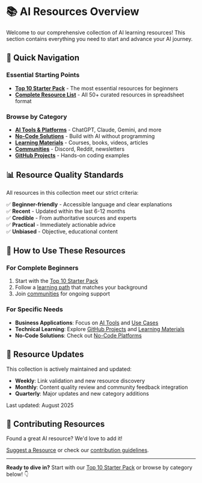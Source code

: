 # 📚 AI Resources Overview

Welcome to our comprehensive collection of AI learning resources! This section contains everything you need to start and advance your AI journey.

## 🌟 Quick Navigation

### Essential Starting Points
- **[Top 10 Starter Pack](./top-10-starter-pack.md)** - The most essential resources for beginners
- **[Complete Resource List](./curated-list.csv)** - All 50+ curated resources in spreadsheet format

### Browse by Category
- **[AI Tools & Platforms](./by-category/ai-tools/)** - ChatGPT, Claude, Gemini, and more
- **[No-Code Solutions](./by-category/no-code/)** - Build with AI without programming
- **[Learning Materials](./by-category/learning-materials/)** - Courses, books, videos, articles
- **[Communities](./by-category/communities/)** - Discord, Reddit, newsletters
- **[GitHub Projects](./by-category/github-projects/)** - Hands-on coding examples

## 📊 Resource Quality Standards

All resources in this collection meet our strict criteria:

✅ **Beginner-friendly** - Accessible language and clear explanations  
✅ **Recent** - Updated within the last 6-12 months  
✅ **Credible** - From authoritative sources and experts  
✅ **Practical** - Immediately actionable advice  
✅ **Unbiased** - Objective, educational content  

## 🎯 How to Use These Resources

### For Complete Beginners
1. Start with the [Top 10 Starter Pack](./top-10-starter-pack.md)
2. Follow a [learning path](../learning-paths/) that matches your background
3. Join [communities](./by-category/communities/) for ongoing support

### For Specific Needs
- **Business Applications**: Focus on [AI Tools](./by-category/ai-tools/) and [Use Cases](../examples/use-cases/)
- **Technical Learning**: Explore [GitHub Projects](./by-category/github-projects/) and [Learning Materials](./by-category/learning-materials/)
- **No-Code Solutions**: Check out [No-Code Platforms](./by-category/no-code/)

## 🔄 Resource Updates

This collection is actively maintained and updated:

- **Weekly**: Link validation and new resource discovery
- **Monthly**: Content quality review and community feedback integration
- **Quarterly**: Major updates and new category additions

Last updated: August 2025

## 🤝 Contributing Resources

Found a great AI resource? We'd love to add it! 

[Suggest a Resource](https://github.com/username/ai-starter-kit-2025/issues/new?template=resource_suggestion.md) or check our [contribution guidelines](../CONTRIBUTING.md).

---

**Ready to dive in?** Start with our [Top 10 Starter Pack](./top-10-starter-pack.md) or browse by category below! 👇

